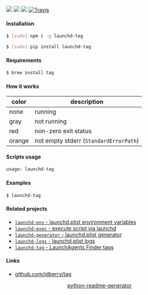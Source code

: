 <!--
https://pypi.org/project/readme-generator/
https://pypi.org/project/python-readme-generator/
-->

[![](https://img.shields.io/badge/OS-MacOS-blue.svg?longCache=True)]()
[![](https://img.shields.io/pypi/v/launchd-tag.svg?maxAge=3600)](https://pypi.org/project/launchd-tag/)
[![](https://img.shields.io/npm/v/launchd-tag.svg?maxAge=3600)](https://www.npmjs.com/package/launchd-tag)
[![Travis](https://api.travis-ci.org/looking-for-a-job/launchd-tag.svg?branch=master)](https://travis-ci.org/looking-for-a-job/launchd-tag/)

#### Installation
```bash
$ [sudo] npm i -g launchd-tag
```
```bash
$ [sudo] pip install launchd-tag
```

#### Requirements
```bash
$ brew install tag
```

#### How it works
color|description
-|-
none|running
gray|not running
red|non-zero exit status
orange|not empty stderr (`StandardErrorPath`)

#### Scripts usage
```bash
usage: launchd-tag
```

#### Examples
```bash
$ launchd-tag
```

#### Related projects
+   [`launchd-env` - launchd.plist environment variables](https://pypi.org/project/launchd-env/)
+   [`launchd-exec` - execute script via launchd](https://pypi.org/project/launchd-exec/)
+   [`launchd-generator` - launchd.plist generator](https://pypi.org/project/launchd-generator/)
+   [`launchd-logs` - launchd.plist logs](https://pypi.org/project/launchd-logs/)
+   [`launchd-tag` - LaunchAgents Finder tags](https://pypi.org/project/launchd-tag/)

#### Links
+   [github.com/jdberry/tag](https://github.com/jdberry/tag)

<p align="center">
    <a href="https://pypi.org/project/python-readme-generator/">python-readme-generator</a>
</p>